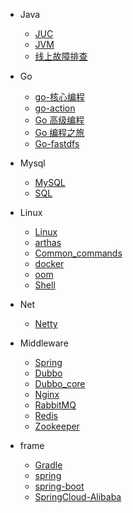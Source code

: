
* Java

  * [JUC](./docs/java/JUC.md)
  * [JVM](./docs/java/JVM.md)
  * [线上故障排查](./docs/linux/Investigation.md)
* Go

  * [go-核心编程](./docs/go/go_basic.md)
  * [go-action](./docs/go/go-action.md)
  * [Go 高级编程](./docs/go/go_advance.md)
  * [Go 编程之旅](./docs/go/go_travel.md)
  * [Go-fastdfs](./docs/go/go-fast-api.md)
* Mysql
  - [MySQL](./docs/mysql/MySql.md)
  - [SQL](./docs/mysql/SQL.md)
* Linux
  - [Linux](./docs/linux/Linux.md)
  - [arthas](./docs/linux/Arthas.md)
  - [Common_commands](./docs/linux/Common_commands.md)
  - [docker](./docs/linux/Docker.md)
  - [oom](./docs/linux/oom.md)
  - [Shell](./docs/linux/Shell.md)
* Net
  - [Netty](./docs/net/Netty4_Action.md)
* Middleware

  * [Spring](./docs/frame/spring.md)
  * [Dubbo](./docs/middleware/dubbo.md)
  * [Dubbo_core](./docs/middleware/dubbo_core.md)
  * [Nginx](./docs/middleware/nginx.md)
  * [RabbitMQ](./docs/middleware/RabbitMQ.md)
  * [Redis](./docs/middleware/Redis.md)
  * [Zookeeper](./docs/middleware/zookeeper.md)
* frame
  - [Gradle](./docs/frame/Gradle.md)
  - [spring](./docs/frame/spring)
  - [spring-boot](./docs/frame/spring-boot.md)
  - [SpringCloud-Alibaba](./docs/frame/SpringCloud-Alibaba.md)



